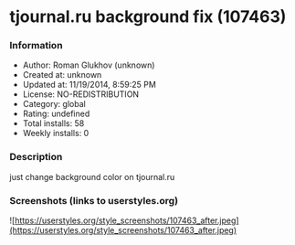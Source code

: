 # tjournal.ru background fix (107463)

### Information
- Author: Roman Glukhov (unknown)
- Created at: unknown
- Updated at: 11/19/2014, 8:59:25 PM
- License: NO-REDISTRIBUTION
- Category: global
- Rating: undefined
- Total installs: 58
- Weekly installs: 0


### Description
just change background color on tjournal.ru


### Screenshots (links to userstyles.org)
![https://userstyles.org/style_screenshots/107463_after.jpeg](https://userstyles.org/style_screenshots/107463_after.jpeg)


